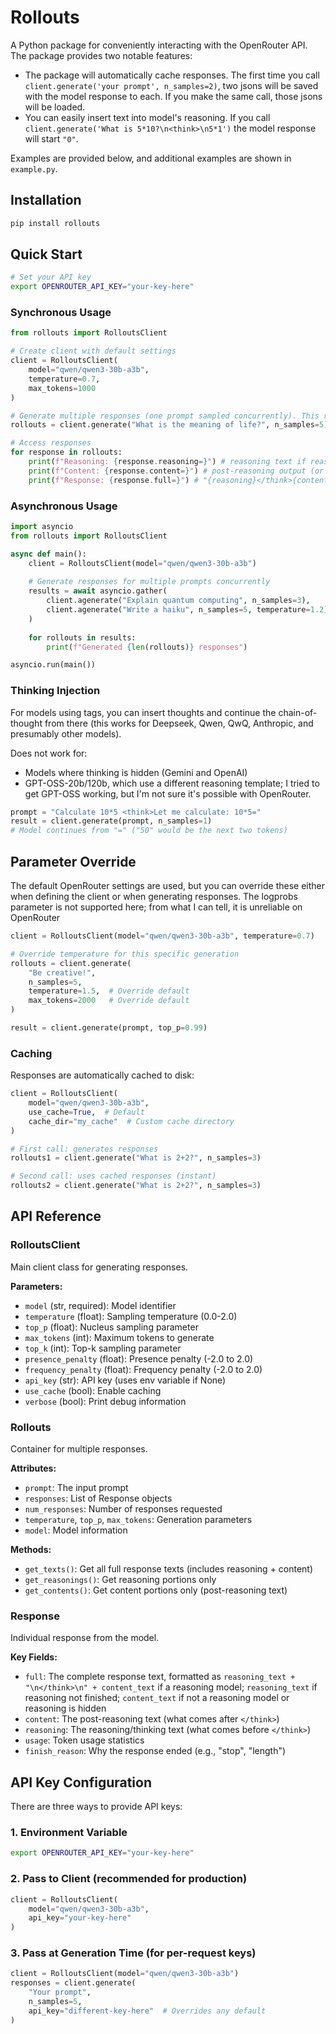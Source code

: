 # Rollouts

A Python package for conveniently interacting with the OpenRouter API. The package provides two notable features:

- The package will automatically cache responses. The first time you call `client.generate('your prompt', n_samples=2)`, two jsons will be saved with the model response to each. If you make the same call, those jsons will be loaded.
- You can easily insert text into model's reasoning. If you call `client.generate('What is 5*10?\n<think>\n5*1')` the model response will start `"0"`. 

Examples are provided below, and additional examples are shown in `example.py`.

## Installation

```bash
pip install rollouts
```

## Quick Start

```bash
# Set your API key
export OPENROUTER_API_KEY="your-key-here"
```

### Synchronous Usage

```python
from rollouts import RolloutsClient

# Create client with default settings
client = RolloutsClient(
    model="qwen/qwen3-30b-a3b",
    temperature=0.7,
    max_tokens=1000
) 

# Generate multiple responses (one prompt sampled concurrently). This runs on seeds from 0 to n_samples (e.g., 0, 1, 2, 3, 4)
rollouts = client.generate("What is the meaning of life?", n_samples=5)

# Access responses
for response in rollouts:
    print(f"Reasoning: {response.reasoning=}") # reasoning text if reasoning model; None if non-reasoning model or if reasoning is hidden
    print(f"Content: {response.content=}") # post-reasoning output (or just output if not a reasoning model)
    print(f"Response: {response.full=}") # "{reasoning}</think>{content}" if reasoning exists and completed; "{reasoning}" if reasoning not completed; "{content}" if non-reasoning model or if reasoning is hidden
```

### Asynchronous Usage

```python
import asyncio
from rollouts import RolloutsClient

async def main():
    client = RolloutsClient(model="qwen/qwen3-30b-a3b")
    
    # Generate responses for multiple prompts concurrently
    results = await asyncio.gather(
        client.agenerate("Explain quantum computing", n_samples=3),
        client.agenerate("Write a haiku", n_samples=5, temperature=1.2)
    )
    
    for rollouts in results:
        print(f"Generated {len(rollouts)} responses")

asyncio.run(main())
```

### Thinking Injection

For models using <think> tags, you can insert thoughts and continue the chain-of-thought from there (this works for Deepseek, Qwen, QwQ, Anthropic, and presumably other models). 

Does not work for:
- Models where thinking is hidden (Gemini and OpenAI)
- GPT-OSS-20b/120b, which use a different reasoning template; I tried to get GPT-OSS working, but I'm not sure it's possible with OpenRouter.

```python
prompt = "Calculate 10*5 <think>Let me calculate: 10*5="
result = client.generate(prompt, n_samples=1)
# Model continues from "=" ("50" would be the next two tokens)
```

## Parameter Override

The default OpenRouter settings are used, but you can override these either when defining the client or when generating responses. The logprobs parameter is not supported here; from what I can tell, it is unreliable on OpenRouter

```python
client = RolloutsClient(model="qwen/qwen3-30b-a3b", temperature=0.7)

# Override temperature for this specific generation
rollouts = client.generate(
    "Be creative!",
    n_samples=5,
    temperature=1.5,  # Override default
    max_tokens=2000   # Override default
)

result = client.generate(prompt, top_p=0.99)
```

### Caching

Responses are automatically cached to disk:

```python
client = RolloutsClient(
    model="qwen/qwen3-30b-a3b",
    use_cache=True,  # Default
    cache_dir="my_cache"  # Custom cache directory
)

# First call: generates responses
rollouts1 = client.generate("What is 2+2?", n_samples=3)

# Second call: uses cached responses (instant)
rollouts2 = client.generate("What is 2+2?", n_samples=3)
```

## API Reference

### RolloutsClient

Main client class for generating responses.

**Parameters:**
- `model` (str, required): Model identifier
- `temperature` (float): Sampling temperature (0.0-2.0)
- `top_p` (float): Nucleus sampling parameter
- `max_tokens` (int): Maximum tokens to generate
- `top_k` (int): Top-k sampling parameter
- `presence_penalty` (float): Presence penalty (-2.0 to 2.0)
- `frequency_penalty` (float): Frequency penalty (-2.0 to 2.0)
- `api_key` (str): API key (uses env variable if None)
- `use_cache` (bool): Enable caching
- `verbose` (bool): Print debug information

### Rollouts

Container for multiple responses.

**Attributes:**
- `prompt`: The input prompt
- `responses`: List of Response objects
- `num_responses`: Number of responses requested
- `temperature`, `top_p`, `max_tokens`: Generation parameters
- `model`: Model information

**Methods:**
- `get_texts()`: Get all full response texts (includes reasoning + content)
- `get_reasonings()`: Get reasoning portions only
- `get_contents()`: Get content portions only (post-reasoning text)

### Response

Individual response from the model.

**Key Fields:**
- `full`: The complete response text, formatted as `reasoning_text + "\n</think>\n" + content_text` if a reasoning model; `reasoning_text` if reasoning not finished; `content_text` if not a reasoning model or reasoning is hidden
- `content`: The post-reasoning text (what comes after `</think>`)
- `reasoning`: The reasoning/thinking text (what comes before `</think>`)
- `usage`: Token usage statistics
- `finish_reason`: Why the response ended (e.g., "stop", "length")

## API Key Configuration

There are three ways to provide API keys:

### 1. Environment Variable
```bash
export OPENROUTER_API_KEY="your-key-here"
```

### 2. Pass to Client (recommended for production)
```python
client = RolloutsClient(
    model="qwen/qwen3-30b-a3b",
    api_key="your-key-here"
)
```

### 3. Pass at Generation Time (for per-request keys)
```python
client = RolloutsClient(model="qwen/qwen3-30b-a3b")
responses = client.generate(
    "Your prompt",
    n_samples=5,
    api_key="different-key-here"  # Overrides any default
)
```